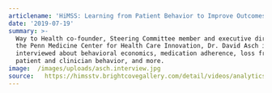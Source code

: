```yaml
---
articlename: 'HiMSS: Learning from Patient Behavior to Improve Outcomes'
date: '2019-07-19'
summary: >-
  Way to Health co-founder, Steering Committee member and executive director at
  the Penn Medicine Center for Health Care Innovation, Dr. David Asch is
  interviewed about behavioral economics, medication adherence, loss framing,
  patient and clinician behavior, and more.
image:  /images/uploads/asch.interview.jpg
source:   https://himsstv.brightcovegallery.com/detail/videos/analytics/video/5746335383001/learning-from-patient-behavior-to-improve-outcomes?startPlaylistAt=6036923798001
---
```


